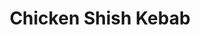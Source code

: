 ---
title: Chicken Shish Kebab
metadata:
  title: Chicken Shish Kebab
  course: Main
  servings: '4'
ingredients:
- name: onion
  amount: '1'
- name: "tomato pur\xE9e"
  amount: 2 tbsp
- name: chicken breasts
  amount: '2'
- name: vegetable oil
  amount: 3 tbsp
- name: paprika
  amount: 1 tsp
- name: salt
  amount: 1 tsp
- name: black pepper
  amount: 1 tsp
- name: garlic
  amount: 2 cloves
- name: yogurt
  amount: 0.5 cups
cookware:
- name: bowl
- name: bowl
- name: sieve
- name: wooden spoon
steps:
- description: Peel the onion, and garlic and then grate with a fine grater to make
    a pulp into a bowl.
- description: Pour the pulp, and any remaining juices, into another bowl through
    a sieve, using a wooden spoon to press out the juices from the pulp. Throw away
    the pulp once you've squeezed out all of the juice.
- description: "Now mix in the greek yogurt, vegetable oil, tomato pur\xE9e, black
    pepper, paprika, and salt."
- description: Dry the chicken breasts with paper towels, then cut into small bite-size
    chunks and add them to the marinade.
- description: Leave the chicken to marinate in the fridge overnight, or at least
    4 hours.
- description: The chicken can now be cooked on the BBQ, using the grill setting of
    your oven, or by putting the chicken on a tray in the oven for 30 minutes.

---